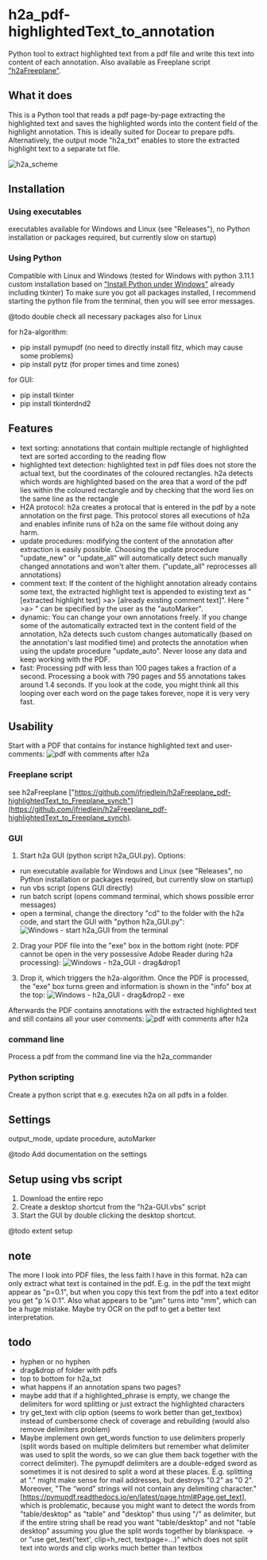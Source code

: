 # h2a_pdf-highlightedText_to_annotation
Python tool to extract highlighted text from a pdf file and write this text into content of each annotation. Also available as Freeplane script ["h2aFreeplane"](https://github.com/jfriedlein/h2aFreeplane_pdf-highlightedText_to_Freeplane_synch).

## What it does
This is a Python tool that reads a pdf page-by-page extracting the highlighted text and saves the highlighted words into the content field of the highlight annotation. This is ideally suited for Docear to prepare pdfs. Alternatively, the output mode "h2a_txt" enables to store the extracted highlight text to a separate txt file.

![h2a_scheme](https://github.com/jfriedlein/h2a_pdf-highlightedText_to_annotation/blob/main/guide/h2a_scheme.png)

## Installation
### Using executables
executables available for Windows and Linux (see "Releases"), no Python installation or packages required, but currently slow on startup)
### Using Python
Compatible with Linux and Windows (tested for Windows with python 3.11.1 custom installation based on ["Install Python under Windows"](https://www.digitalocean.com/community/tutorials/install-python-windows-10) already including tkinter)
To make sure you got all packages installed, I recommend starting the python file from the terminal, then you will see error messages.

@todo double check all necessary packages also for Linux

for h2a-algorithm: 
- pip install pymupdf (no need to directly install fitz, which may cause some problems)
- pip install pytz (for proper times and time zones)

for GUI:
- pip install tkinter
- pip install tkinterdnd2

## Features
- text sorting: annotations that contain multiple rectangle of highlighted text are sorted according to the reading flow
- highlighted text detection: highlighted text in pdf files does not store the actual text, but the coordinates of the coloured rectangles. h2a detects which words are highlighted based on the area that a word of the pdf lies within the coloured rectangle and by checking that the word lies on the same line as the rectangle
- H2A protocol: h2a creates a protocal that is entered in the pdf by a note annotation on the first page. This protocol stores all executions of h2a and enables infinite runs of h2a on the same file without doing any harm.
- update procedures: modifying the content of the annotation after extraction is easily possible. Choosing the update procedure "update_new" or "update_all" will automatically detect such manually changed annotations and won't alter them. ("update_all" reprocesses all annotations)
- comment text: If the content of the highlight annotation already contains some text, the extracted highlight text is appended to existing text as "[extracted highlight text] >a> [already existing comment text]". Here " >a> " can be specified by the user as the "autoMarker".
- dynamic: You can change your own annotations freely. If you change some of the automatically extracted text in the content field of the annotation, h2a detects such custom changes automatically (based on the annotation's last modified time) and protects the annotation when using the update procedure "update_auto". Never loose any data and keep working with the PDF.
- fast: Processing pdf with less than 100 pages takes a fraction of a second. Processing a book with 790 pages and 55 annotations takes around 1.4 seconds. If you look at the code, you might think all this looping over each word on the page takes forever, nope it is very very fast.

## Usability
Start with a PDF that contains for instance highlighted text and user-comments:
![pdf with comments after h2a](https://github.com/jfriedlein/h2a_pdf-highlightedText_to_annotation/blob/main/guide/pdf%20with%20comments%20before%20h2a.png)

### Freeplane script
see h2aFreeplane ["https://github.com/jfriedlein/h2aFreeplane_pdf-highlightedText_to_Freeplane_synch"](https://github.com/jfriedlein/h2aFreeplane_pdf-highlightedText_to_Freeplane_synch).

### GUI
1. Start h2a GUI (python script h2a_GUI.py). Options:
- run executable available for Windows and Linux (see "Releases", no Python installation or packages required, but currently slow on startup)
- run vbs script (opens GUI directly)
- run batch script (opens command terminal, which shows possible error messages)
- open a terminal, change the directory "cd" to the folder with the h2a code, and start the GUI with "python h2a_GUI.py":
![Windows - start h2a_GUI from the terminal](https://github.com/jfriedlein/h2a_pdf-highlightedText_to_annotation/blob/main/guide/Windows%20-%20start%20h2a_GUI%20from%20the%20terminal.png)

2. Drag your PDF file into the "exe" box in the bottom right (note: PDF cannot be open in the very possessive Adobe Reader during h2a processing):
![Windows - h2a_GUI - drag&drop1](https://github.com/jfriedlein/h2a_pdf-highlightedText_to_annotation/blob/main/guide/Windows%20-%20h2a_GUI%20-%20drag%26drop1.png)

3. Drop it, which triggers the h2a-algorithm. Once the PDF is processed, the "exe" box turns green and information is shown in the "info" box at the top:
![Windows - h2a_GUI - drag&drop2 - exe](https://github.com/jfriedlein/h2a_pdf-highlightedText_to_annotation/blob/main/guide/Windows%20-%20h2a_GUI%20-%20drag%26drop2%20-%20exe.png)

Afterwards the PDF contains annotations with the extracted highlighted text and still contains all your user comments:
![pdf with comments after h2a](https://github.com/jfriedlein/h2a_pdf-highlightedText_to_annotation/blob/main/guide/pdf%20with%20comments%20after%20h2a.png)

### command line
Process a pdf from the command line via the h2a_commander

### Python scripting
Create a python script that e.g. executes h2a on all pdfs in a folder.

## Settings
output_mode, update procedure, autoMarker

@todo Add documentation on the settings

## Setup using vbs script
1. Download the entire repo
2. Create a desktop shortcut from the "h2a-GUI.vbs" script
3. Start the GUI by double clicking the desktop shortcut.

@todo extent setup

## note
The more I look into PDF files, the less faith I have in this format. h2a can only extract what text is contained in the pdf. E.g. in the pdf the text might appear as "p=0.1", but when you copy this text from the pdf into a text editor you get  "p ¼ 0:1". Also what appears to be "µm" turns into "mm", which can be a huge mistake. Maybe try OCR on the pdf to get a better text interpretation.

## todo
- hyphen or no hyphen
- drag&drop of folder with pdfs
- top to bottom for h2a_txt
- what happens if an annotation spans two pages?
- maybe add that if a highlighted_phrase is empty, we change the delimiters for word splitting or just extract the highlighted characters
- try get_text with clip option (seems to work better than get_textbox) instead of cumbersome check of coverage and rebuilding (would also remove delimiters problem)
- Maybe implement own get_words function to use delimiters properly (split words based on multiple delimiters but remember what delimiter was used to split the words, so we can glue them back together with the correct delimiter). The pymupdf delimiters are a double-edged sword as sometimes it is not desired to split a word at these places. E.g. splitting at "." might make sense for mail addresses, but destroys "0.2" as "0 2". Moreover, "The “word” strings will not contain any delimiting character." [https://pymupdf.readthedocs.io/en/latest/page.html#Page.get_text], which is problematic, because you might want to detect the words from "table/desktop" as "table" and "desktop" thus using "/" as delimiter, but if the entire string shall be read you want "table/desktop" and not "table desktop" assuming you glue the split words together by blankspace. -> or "use get_text('text', clip=h_rect, textpage=...)" which does not split text into words and clip works much better than textbox
